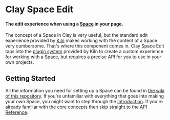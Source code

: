 # Clay Space Edit
#### The edit experience when using a [Space](https://github.com/nymag/clay-space-edit/wiki/Introduction) in your page.

The concept of a Space in Clay is very useful, but the standard edit experience provided by [Kiln](https://github.com/nymag/clay-kiln) makes working with the content of a Space very cumbersome. That's where this component comes in. Clay Space Edit taps into the [plugin system](https://github.com/nymag/clay-kiln/blob/master/README.md#plugins) provided by Kiln to create a custom experience for working with a Space, but requires a precise API for you to use in your own projects.

## Getting Started

All the information you need for setting up a Space can be found in [the wiki of this repository](https://github.com/nymag/clay-space-edit/wiki). If you're unfamiliar with everything that goes into making your own Space, you might want to step through the [Introduction](https://github.com/nymag/clay-space-edit/wiki/Introduction). If you're already familiar with the core concepts then skip straight to the [API Reference](https://github.com/nymag/clay-space-edit/wiki/API-Reference).
